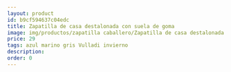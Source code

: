```yaml
---
layout: product
id: b9cf594637c04edc
title: Zapatilla de casa destalonada con suela de goma
image: img/productos/zapatilla caballero/Zapatilla de casa destalonada con suela de goma=29 =azul marino gris Vulladi invierno.webp
price: 29 
tags: azul marino gris Vulladi invierno
description: 
order: 0
---
```

